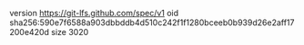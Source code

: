 version https://git-lfs.github.com/spec/v1
oid sha256:590e7f6588a903dbbddb4d510c242f1f1280bceeb0b939d26e2aff17200e420d
size 3020
